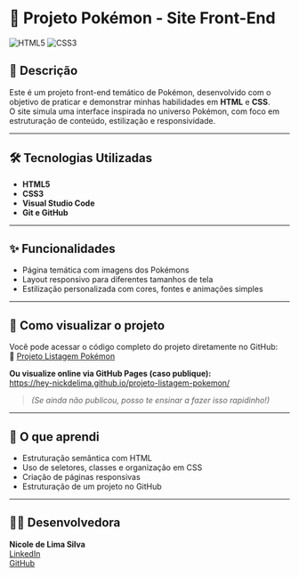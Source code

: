 
# 🧬 Projeto Pokémon - Site Front-End

![HTML5](https://img.shields.io/badge/HTML-5-orange?style=for-the-badge&logo=html5) ![CSS3](https://img.shields.io/badge/CSS-3-blue?style=for-the-badge&logo=css3)

## 📌 Descrição

Este é um projeto front-end temático de Pokémon, desenvolvido com o objetivo de praticar e demonstrar minhas habilidades em **HTML** e **CSS**.  
O site simula uma interface inspirada no universo Pokémon, com foco em estruturação de conteúdo, estilização e responsividade.

---

## 🛠️ Tecnologias Utilizadas

- **HTML5**
- **CSS3**
- **Visual Studio Code**
- **Git e GitHub**

---

## ✨ Funcionalidades

- Página temática com imagens dos Pokémons
- Layout responsivo para diferentes tamanhos de tela
- Estilização personalizada com cores, fontes e animações simples

---

## 🚀 Como visualizar o projeto

Você pode acessar o código completo do projeto diretamente no GitHub:  
🔗 [Projeto Listagem Pokémon](https://github.com/Hey-Nickdelima/projeto-listagem-pokemon)

**Ou visualize online via GitHub Pages (caso publique):**  
https://hey-nickdelima.github.io/projeto-listagem-pokemon/

> *(Se ainda não publicou, posso te ensinar a fazer isso rapidinho!)*

---

## 🧠 O que aprendi

- Estruturação semântica com HTML
- Uso de seletores, classes e organização em CSS
- Criação de páginas responsivas
- Estruturação de um projeto no GitHub

---

## 👩‍💻 Desenvolvedora

**Nicole de Lima Silva**  
[LinkedIn](https://www.linkedin.com/in/hey-nick-de-lima)  
[GitHub](https://github.com/Hey-Nickdelima)


